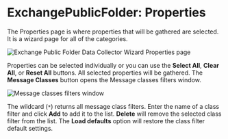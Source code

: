 # ExchangePublicFolder: Properties

The Properties page is where properties that will be gathered are selected. It is a wizard page for
all of the categories.

![Exchange Public Folder Data Collector Wizard Properties page](/img/versioned_docs/activitymonitor_7.1/activitymonitor/install/agent/properties.webp)

Properties can be selected individually or you can use the **Select All**, **Clear All**, or **Reset
All** buttons. All selected properties will be gathered. The **Message Classes** button opens the
Message classes filters window.

![Message classes filters window](/img/product_docs/accessanalyzer/11.6/admin/datacollector/exchangepublicfolder/messageclassesfilterswindow.webp)

The wildcard (`*`) returns all message class filters. Enter the name of a class filter and click
**Add** to add it to the list. **Delete** will remove the selected class filter from the list. The
**Load defaults** option will restore the class filter default settings.

